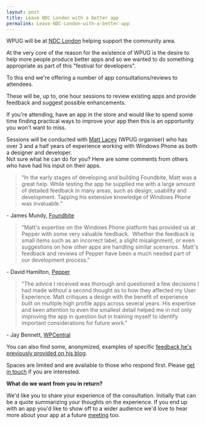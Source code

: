 ```yaml
---
layout: post
title: Leave NDC London with a better app
permalink: Leave-NDC-London-with-a-better-app
---
```


WPUG will be at [NDC London](http://www.ndc-london.com/) helping support the community area.

At the very core of the reason for the existence of WPUG is the desire to help more people produce better apps and so we wanted to do something appropriate as part of this "festival for developers".

To this end we're offering a number of app consultations/reviews to attendees.

These will be, up to, one hour sessions to review existing apps and provide feedback and suggest possible enhancements.

If you're attending, have an app in the store and would like to spend some time finding practical ways to improve your app then this is an opportunity you won't want to miss.

Sessions will be conducted with [Matt Lacey](https://twitter.com/mrlacey) (WPUG organiser) who has over 3 and a half years of experience working with Windows Phone as both a designer and developer.  
Not sure what he can do for you? Here are some comments from others who have had his input on their apps.

> “In the early stages of developing and building Foundbite, Matt was a great help. While testing the app he supplied me with a large amount of detailed feedback in many areas, such as design, usability and development. Tapping his extensive knowledge of Windows Phone was invaluable.”

\- James Mundy, [Foundbite](http://foundbite.co/)

> "Matt's expertise on the Windows Phone platform has provided us at Pepper with some very valuable feedback.  Whether the feedback is small items such as an incorrect label, a slight misalignment, or even suggestions on how other apps are handling similar scenarios.  Matt's feedback and reviews of Pepper have been a much needed part of our development process."

\- David Hamilton, [Pepper](http://pepper.so/)

> "The advice I received was thorough and questioned a few decisions I had made without a second thought as to how they affected my User Experience. Matt critiques a design with the benefit of experience built on multiple high profile apps across several years. His expertise and keen attention to even the smallest detail helped me in not only improving the app in question but in training myself to identify important considerations for future work."

\- Jay Bennett, [WPCentral](http://www.windowsphone.com/s?appid=e6c3c78a-4382-e011-986b-78e7d1fa76f8)

You can also find some, anonymized, examples of specific [feedback he's previously provided on his blog](http://blog.mrlacey.co.uk/search?q=feedback).

Spaces are limited and are available to those who respond first. Please [get in touch](mailto:info@wpug.net "info [at] wpug [dot] net") if you are interested.

**What do we want from you in return?**

We'd like you to share your experience of the consultation. Initially that can be a quote summarizing your thoughts on the experience. If you end up with an app you'd like to show off to a wider audience we'd love to hear more about your app at a future [meeting](http://wpug.net/meetings) too.
